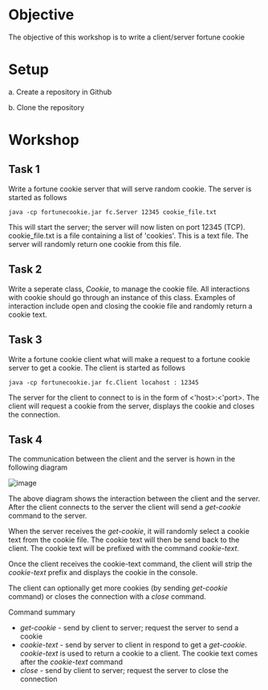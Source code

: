 # Objective
The objective of this workshop is to write a client/server fortune cookie

# Setup
a. Create a repository in Github

b. Clone the repository

# Workshop
## Task 1
Write a fortune cookie server that will serve random cookie. The server is started as follows

    java -cp fortunecookie.jar fc.Server 12345 cookie_file.txt

This will start the server; the server will now listen on port 12345 (TCP). cookie_file.txt is a file containing a list of 'cookies'. This is a text file. The server will randomly return one cookie from this file.

## Task 2
Write a seperate class, *Cookie*, to manage the cookie file. All interactions with cookie should go through an instance of this class. Examples of interaction include open and closing the cookie file and randomly return a cookie text.

## Task 3
Write a fortune cookie client what will make a request to a fortune cookie server to get a cookie. The client is started as follows

    java -cp fortunecookie.jar fc.Client locahost : 12345

The server for the client to connect to is in the form of <'host>:<'port>.
The client will request a cookie from the server, displays the cookie and closes the connection.

## Task 4
The communication between the client and the server is hown in the following diagram

![image](https://github.com/user-attachments/assets/0c03958f-37a3-4a75-b587-11dba0c9c15c)

The above diagram shows the interaction between the client and the server. After the client connects to the server the client will send a *get-cookie* command to the server.

When the server receives the *get-cookie*, it will randomly select a cookie text from the cookie file. The cookie text will then be send back to the client. The cookie text will be prefixed with the command *cookie-text*.

Once the client receives the cookie-text command, the client will strip the *cookie-text* prefix and displays the cookie in the console.

The client can optionally get more cookies (by sending *get-cookie* command) or closes the connection with a *close* command.

Command summary
- *get-cookie* - send by client to server; request the server to send a cookie
- *cookie-text* - send by server to client in respond to get a *get-cookie*. *cookie-text* is used to return a cookie to a client. The cookie text comes after the *cookie-text* command
- *close* - send by client to server; request the server to close the connection
